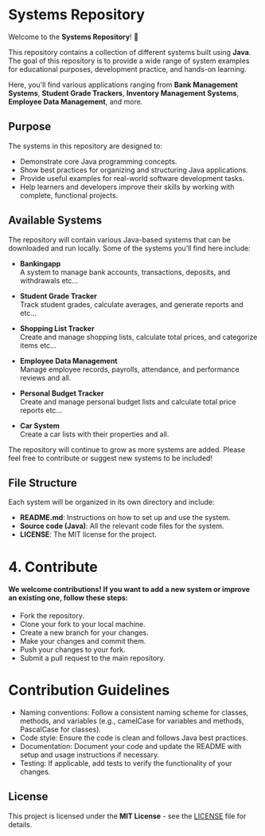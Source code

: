 # Systems Repository

Welcome to the **Systems Repository**! 🎉

This repository contains a collection of different systems built using **Java**. The goal of this repository is to provide a wide range of system examples for educational purposes, development practice, and hands-on learning.

Here, you'll find various applications ranging from **Bank Management Systems**, **Student Grade Trackers**, **Inventory Management Systems**, **Employee Data Management**, and more.

## Purpose

The systems in this repository are designed to:
- Demonstrate core Java programming concepts.
- Show best practices for organizing and structuring Java applications.
- Provide useful examples for real-world software development tasks.
- Help learners and developers improve their skills by working with complete, functional projects.

## Available Systems

The repository will contain various Java-based systems that can be downloaded and run locally. Some of the systems you’ll find here include:

- **Bankingapp**  
  A system to manage bank accounts, transactions, deposits, and withdrawals etc...
  
- **Student Grade Tracker**  
  Track student grades, calculate averages, and generate reports and etc...
  
- **Shopping List Tracker**  
  Create and manage shopping lists, calculate total prices, and categorize items etc...

- **Employee Data Management**  
  Manage employee records, payrolls, attendance, and performance reviews and all.

- **Personal Budget Tracker** <br>
  Create and manage personal budget lists and calculate total price reports etc...

- **Car System** <br>
  Create a car lists with their properties and all.

The repository will continue to grow as more systems are added. Please feel free to contribute or suggest new systems to be included!

## File Structure

Each system will be organized in its own directory and include:
- **README.md**: Instructions on how to set up and use the system.
- **Source code (Java)**: All the relevant code files for the system.
- **LICENSE**: The MIT license for the project.

# 4. Contribute
#### We welcome contributions! If you want to add a new system or improve an existing one, follow these steps:

- Fork the repository.
- Clone your fork to your local machine.
- Create a new branch for your changes.
- Make your changes and commit them.
- Push your changes to your fork.
- Submit a pull request to the main repository.

# Contribution Guidelines
- Naming conventions: Follow a consistent naming scheme for classes, methods, and variables (e.g., camelCase for variables and methods, PascalCase for classes).
- Code style: Ensure the code is clean and follows Java best practices.
- Documentation: Document your code and update the README with setup and usage instructions if necessary.
- Testing: If applicable, add tests to verify the functionality of your changes.

## License

This project is licensed under the **MIT License** - see the [LICENSE](LICENSE) file for details.

